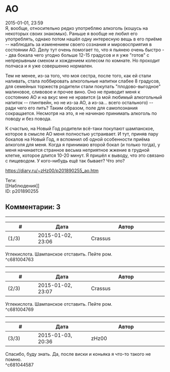 АО
==

  
2015-01-01, 23:59  
 Я, вообще, относительно редко употребляю алкоголь (кошусь на некоторых своих знакомых). Раньше я вообще не любил его употреблять, однако потом нашёл одну интересную вещь в его приёме -- наблюдать за изменением своего сознания и мировосприятия в состоянии АО. Делу тут очень помогает то, что я пьянею очень быстро -- два бокала чего угодно больше 12-15 градусов и я уже "готов" с непрерывным смехом и хождением колесом по комнате. Но проходит полчаса и я уже совершенно нормален.   
   
 Тем не менее, из-за того, что моя сестра, после того, как ей стали наливать, стала лоббировать алкогольные напитки слабее 8 градусов, для семейных торжеств родители стали покупать "плодово-выгодное" малиновое, сливовое и прочее вино. Оно не приводит меня к состоянию АО и на вкус мне не нравится (а мой любимый алкогольный напиток -- глинтвейн, но не из-за АО, а из-за... всего остального) -- ради чего его пить? Таким образом, поле для самопознания сокращается. Несмотря на это, я не начинаю принимать алкоголь по поводу и без повода.   
   
 К счастью, на Новый Год родители всё-таки покупают шампанское, которое в смысле АО меня полностью устраивает. И тут, приняв пару бокалов на Новый Год, я вспомнил об одной особенности приёма алкоголя для меня. Когда я принимаю второй бокал (и только тогда), у меня начинается странное весьма неприятное жжение в грудной клетке, которое длится 10-20 минут. Я пришёл к выводу, что это связано с пищеводом. У кого-нибудь ещё так бывает? Что это?   
  
<https://diary.ru/~zHz00/p201890255_ao.htm>  
  
Теги:  
[[Наблюдения]]  
ID: p201890255  


Комментарии: 3
--------------

  


---



|         #         |              Дата              |                     Автор                     |           ID           |
| --- | --- | --- | --- |
| (1/3) | 2015-01-02, 23:06 | Crassus | c681004763 |

  
 Углекислота. Шампанское отставить. Пейте ром.   
 ^c681004763

---



|         #         |              Дата              |                     Автор                     |           ID           |
| --- | --- | --- | --- |
| (2/3) | 2015-01-02, 23:07 | Crassus | c681004769 |

  
 Углекислота. Шампанское отставить. Пейте ром.   
 ^c681004769

---



|         #         |              Дата              |                     Автор                     |           ID           |
| --- | --- | --- | --- |
| (3/3) | 2015-01-03, 20:36 | zHz00 | c681044587 |

  
 Спасибо, буду знать. Да, после виски и коньяка я что-то такого не помню.   
 ^c681044587